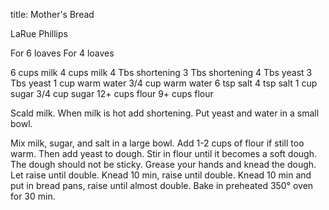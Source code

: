 title: Mother's Bread

LaRue Phillips

For 6 loaves    	For 4 loaves

6 cups milk	4 cups milk
4 Tbs shortening	3 Tbs shortening
4 Tbs yeast	3 Tbs yeast
1 cup warm water	3/4 cup warm water
6 tsp salt	4 tsp salt
1 cup sugar	3/4 cup sugar
12+ cups flour	9+ cups flour

Scald milk.  When milk is hot add shortening.  Put yeast and water in a small bowl.

Mix milk, sugar, and salt in a large bowl.  Add 1-2 cups of flour if still too warm.  Then add yeast to dough.  Stir in flour until it becomes a soft dough.  The dough should not be sticky.  Grease your hands and knead the dough.  Let raise until double.  Knead 10 min, raise until double.  Knead 10 min and put in bread pans, raise until almost double.  Bake in preheated 350° oven for 30 min.
